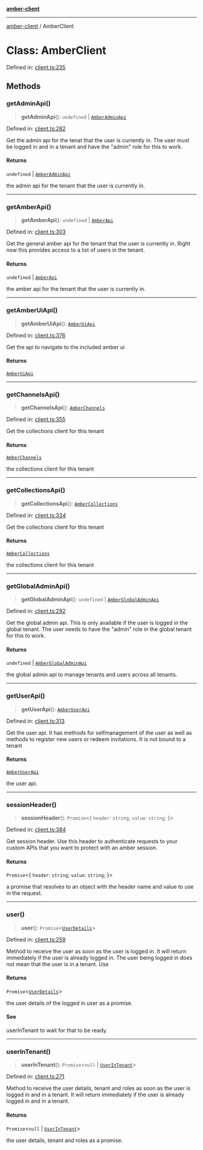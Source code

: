 [**amber-client**](../README.md)

***

[amber-client](../globals.md) / AmberClient

# Class: AmberClient

Defined in: [client.ts:235](https://github.com/amberbase/amberbase/blob/6464296e6e41acf9a6a91921198b6834f589ce99/src/client/src/client.ts#L235)

## Methods

### getAdminApi()

> **getAdminApi**(): `undefined` \| [`AmberAdminApi`](AmberAdminApi.md)

Defined in: [client.ts:282](https://github.com/amberbase/amberbase/blob/6464296e6e41acf9a6a91921198b6834f589ce99/src/client/src/client.ts#L282)

Get the admin api for the tenat that the user is currently in. The user must be logged in and in a tenant and have the "admin" role for this to work.

#### Returns

`undefined` \| [`AmberAdminApi`](AmberAdminApi.md)

the admin api for the tenant that the user is currently in.

***

### getAmberApi()

> **getAmberApi**(): `undefined` \| [`AmberApi`](AmberApi.md)

Defined in: [client.ts:303](https://github.com/amberbase/amberbase/blob/6464296e6e41acf9a6a91921198b6834f589ce99/src/client/src/client.ts#L303)

Get the general amber api for the tenant that the user is currently in. Right now this provides access to a list of users in the tenant.

#### Returns

`undefined` \| [`AmberApi`](AmberApi.md)

the amber api for the tenant that the user is currently in.

***

### getAmberUiApi()

> **getAmberUiApi**(): [`AmberUiApi`](AmberUiApi.md)

Defined in: [client.ts:376](https://github.com/amberbase/amberbase/blob/6464296e6e41acf9a6a91921198b6834f589ce99/src/client/src/client.ts#L376)

Get the api to navigate to the included amber ui

#### Returns

[`AmberUiApi`](AmberUiApi.md)

***

### getChannelsApi()

> **getChannelsApi**(): [`AmberChannels`](../interfaces/AmberChannels.md)

Defined in: [client.ts:355](https://github.com/amberbase/amberbase/blob/6464296e6e41acf9a6a91921198b6834f589ce99/src/client/src/client.ts#L355)

Get the collections client for this tenant

#### Returns

[`AmberChannels`](../interfaces/AmberChannels.md)

the collections client for this tenant

***

### getCollectionsApi()

> **getCollectionsApi**(): [`AmberCollections`](../interfaces/AmberCollections.md)

Defined in: [client.ts:334](https://github.com/amberbase/amberbase/blob/6464296e6e41acf9a6a91921198b6834f589ce99/src/client/src/client.ts#L334)

Get the collections client for this tenant

#### Returns

[`AmberCollections`](../interfaces/AmberCollections.md)

the collections client for this tenant

***

### getGlobalAdminApi()

> **getGlobalAdminApi**(): `undefined` \| [`AmberGlobalAdminApi`](AmberGlobalAdminApi.md)

Defined in: [client.ts:292](https://github.com/amberbase/amberbase/blob/6464296e6e41acf9a6a91921198b6834f589ce99/src/client/src/client.ts#L292)

Get the global admin api. This is only available if the user is logged in the global tenant. The user needs to have the "admin" role in the global tenant for this to work.

#### Returns

`undefined` \| [`AmberGlobalAdminApi`](AmberGlobalAdminApi.md)

the global admin api to manage tenants and users across all tenants.

***

### getUserApi()

> **getUserApi**(): [`AmberUserApi`](AmberUserApi.md)

Defined in: [client.ts:313](https://github.com/amberbase/amberbase/blob/6464296e6e41acf9a6a91921198b6834f589ce99/src/client/src/client.ts#L313)

Get the user api. It has methods for selfmanagement of the user as well as methods to register new users or redeem invitations. It is not bound to a tenant

#### Returns

[`AmberUserApi`](AmberUserApi.md)

the user api.

***

### sessionHeader()

> **sessionHeader**(): `Promise`\<\{ `header`: `string`; `value`: `string`; \}\>

Defined in: [client.ts:384](https://github.com/amberbase/amberbase/blob/6464296e6e41acf9a6a91921198b6834f589ce99/src/client/src/client.ts#L384)

Get session header. Use this header to authenticate requests to your custom APIs that you want to protect with an amber session.

#### Returns

`Promise`\<\{ `header`: `string`; `value`: `string`; \}\>

a promise that resolves to an object with the header name and value to use in the request.

***

### user()

> **user**(): `Promise`\<[`UserDetails`](../interfaces/UserDetails.md)\>

Defined in: [client.ts:259](https://github.com/amberbase/amberbase/blob/6464296e6e41acf9a6a91921198b6834f589ce99/src/client/src/client.ts#L259)

Method to receive the user as soon as the user is logged in. It will return immediately if the user is already logged in. 
The user being logged in does not mean that the user is in a tenant. Use

#### Returns

`Promise`\<[`UserDetails`](../interfaces/UserDetails.md)\>

the user details of the logged in user as a promise.

#### See

userInTenant to wait for that to be ready.

***

### userInTenant()

> **userInTenant**(): `Promise`\<`null` \| [`UserInTenant`](../interfaces/UserInTenant.md)\>

Defined in: [client.ts:271](https://github.com/amberbase/amberbase/blob/6464296e6e41acf9a6a91921198b6834f589ce99/src/client/src/client.ts#L271)

Method to receive the user details, tenant and roles as soon as the user is logged in and in a tenant. 
It will return immediately if the user is already logged in and in a tenant.

#### Returns

`Promise`\<`null` \| [`UserInTenant`](../interfaces/UserInTenant.md)\>

the user details, tenant and roles as a promise.
